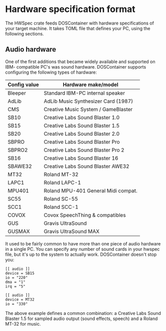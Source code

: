 # Hardware specification format

The HWSpec crate feeds DOSContainer with hardware specifications of your target
machine. It takes TOML file that defines your PC, using the following sections.

## Audio hardware

One of the first additions that became widely available and supported on IBM-
compatible PC's was sound hardware. DOSContainer supports configuring the
following types of hardware:

| Config value | Hardware make/model                 |
|--------------|-------------------------------------|
| Bleeper      | Standard IBM-PC internal speaker    |
| AdLib        | AdLib Music Synthesizer Card (1987) |
| CMS          | Creative Music System / GameBlaster |
| SB10         | Creative Labs Sound Blaster 1.0     |
| SB15         | Creative Labs Sound Blaster 1.5     |
| SB20         | Creative Labs Sound Blaster 2.0     |
| SBPRO        | Creative Labs Sound Blaster Pro     |
| SBPRO2       | Creative Labs Sound Blaster Pro 2   |
| SB16         | Creative Labs Sound Blaster 16      |
| SBAWE32      | Creative Labs Sound Blaster AWE32   |
| MT32         | Roland MT-32                        |
| LAPC1        | Roland LAPC-1                       |
| MPU401       | Roland MPU-401 General Midi compat. |
| SC55         | Roland SC-55                        |
| SCC1         | Roland SCC-1                        |
| COVOX        | Covox SpeechThing & compatibles     |
| GUS          | Gravis UltraSound                   |
| GUSMAX       | Gravis UltraSound MAX               |

It used to be fairly common to have more than one piece of audio hardware
in a single PC. You can specify any number of sound cards in your hwspec file,
but it's up to the system to actually work. DOSContainer doesn't stop you:

```
[[ audio ]]
device = SB15
io = "220"
dma = "1"
irq = "5"

[[ audio ]]
device = MT32
io = "330"
```

The above example defines a common combination: a Creative Labs Sound Blaster
1.5 for sampled audio output (sound effects, speech) and a Roland MT-32 for
music.
